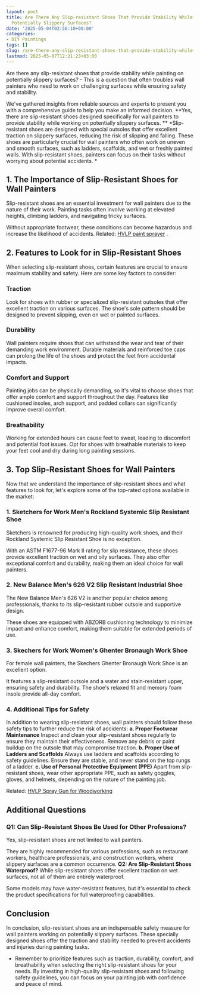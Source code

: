 ```yaml
---
layout: post
title: Are There Any Slip-resistant Shoes That Provide Stability While Painting On
  Potentially Slippery Surfaces?
date: '2025-05-04T03:56:10+00:00'
categories:
- DIY Paintings
tags: []
slug: /are-there-any-slip-resistant-shoes-that-provide-stability-while-painting-on-potentially-slippery-surfaces/
lastmod: 2025-05-07T12:21:23+03:00
---
```


Are there any slip-resistant shoes that provide stability while painting on potentially slippery surfaces? - This is a question that often troubles wall painters who need to work on challenging surfaces while ensuring safety and stability.

We've gathered insights from reliable sources and experts to present you with a comprehensive guide to help you make an informed decision.
**Yes, there are slip-resistant shoes designed specifically for wall painters to provide stability while working on potentially slippery surfaces. **
*Slip-resistant shoes are designed with special outsoles that offer excellent traction on slippery surfaces, reducing the risk of slipping and falling. These shoes are particularly crucial for wall painters who often work on uneven and smooth surfaces, such as ladders, scaffolds, and wet or freshly painted walls. With slip-resistant shoes, painters can focus on their tasks without worrying about potential accidents. *
## **1. The Importance of Slip-Resistant Shoes for Wall Painters**
Slip-resistant shoes are an essential investment for wall painters due to the nature of their work. Painting tasks often involve working at elevated heights, climbing ladders, and navigating tricky surfaces.

Without appropriate footwear, these conditions can become hazardous and increase the likelihood of accidents. Related:
[HVLP paint sprayer](https://pestpolicy.com/best-hvlp-paint-sprayer-for-latex-paint/)
.
## **2. Features to Look for in Slip-Resistant Shoes**
When selecting slip-resistant shoes, certain features are crucial to ensure maximum stability and safety. Here are some key factors to consider:
### **Traction**
Look for shoes with rubber or specialized slip-resistant outsoles that offer excellent traction on various surfaces. The shoe's sole pattern should be designed to prevent slipping, even on wet or painted surfaces.
### **Durability**
Wall painters require shoes that can withstand the wear and tear of their demanding work environment. Durable materials and reinforced toe caps can prolong the life of the shoes and protect the feet from accidental impacts.
### **Comfort and Support**
Painting jobs can be physically demanding, so it's vital to choose shoes that offer ample comfort and support throughout the day. Features like cushioned insoles, arch support, and padded collars can significantly improve overall comfort.
### **Breathability**
Working for extended hours can cause feet to sweat, leading to discomfort and potential foot issues. Opt for shoes with breathable materials to keep your feet cool and dry during long painting sessions.
## **3. Top Slip-Resistant Shoes for Wall Painters**
Now that we understand the importance of slip-resistant shoes and what features to look for, let's explore some of the top-rated options available in the market:
### **1. Sketchers for Work Men's Rockland Systemic Slip Resistant Shoe**
Sketchers is renowned for producing high-quality work shoes, and their Rockland Systemic Slip Resistant Shoe is no exception.

With an ASTM F1677-96 Mark II rating for slip resistance, these shoes provide excellent traction on wet and oily surfaces. They also offer exceptional comfort and durability, making them an ideal choice for wall painters.
### **2. New Balance Men's 626 V2 Slip Resistant Industrial Shoe**
The New Balance Men's 626 V2 is another popular choice among professionals, thanks to its slip-resistant rubber outsole and supportive design.

These shoes are equipped with ABZORB cushioning technology to minimize impact and enhance comfort, making them suitable for extended periods of use.
### **3. Skechers for Work Women's Ghenter Bronaugh Work Shoe**
For female wall painters, the Skechers Ghenter Bronaugh Work Shoe is an excellent option.

It features a slip-resistant outsole and a water and stain-resistant upper, ensuring safety and durability. The shoe's relaxed fit and memory foam insole provide all-day comfort.
### **4. Additional Tips for Safety**
In addition to wearing slip-resistant shoes, wall painters should follow these safety tips to further reduce the risk of accidents:
**a. Proper Footwear Maintenance**
Inspect and clean your slip-resistant shoes regularly to ensure they maintain their effectiveness. Remove any debris or paint buildup on the outsole that may compromise traction.
**b. Proper Use of Ladders and Scaffolds**
Always use ladders and scaffolds according to safety guidelines. Ensure they are stable, and never stand on the top rungs of a ladder.
**c. Use of Personal Protective Equipment (PPE)**
Apart from slip-resistant shoes, wear other appropriate PPE, such as safety goggles, gloves, and helmets, depending on the nature of the painting job.

Related:
[HVLP Spray Gun for Woodworking](https://pestpolicy.com/best-hvlp-spray-gun-for-woodworking/)
## **Additional Questions**
### **Q1: Can Slip-Resistant Shoes Be Used for Other Professions?**
Yes, slip-resistant shoes are not limited to wall painters.

They are highly recommended for various professions, such as restaurant workers, healthcare professionals, and construction workers, where slippery surfaces are a common occurrence.
**Q2: Are Slip-Resistant Shoes Waterproof?**
While slip-resistant shoes offer excellent traction on wet surfaces, not all of them are entirely waterproof.

Some models may have water-resistant features, but it's essential to check the product specifications for full waterproofing capabilities.
## **Conclusion**
In conclusion, slip-resistant shoes are an indispensable safety measure for wall painters working on potentially slippery surfaces. These specially designed shoes offer the traction and stability needed to prevent accidents and injuries during painting tasks.
- Remember to prioritize features such as traction, durability, comfort, and breathability when selecting the right slip-resistant shoes for your needs.
By investing in high-quality slip-resistant shoes and following safety guidelines, you can focus on your painting job with confidence and peace of mind.
